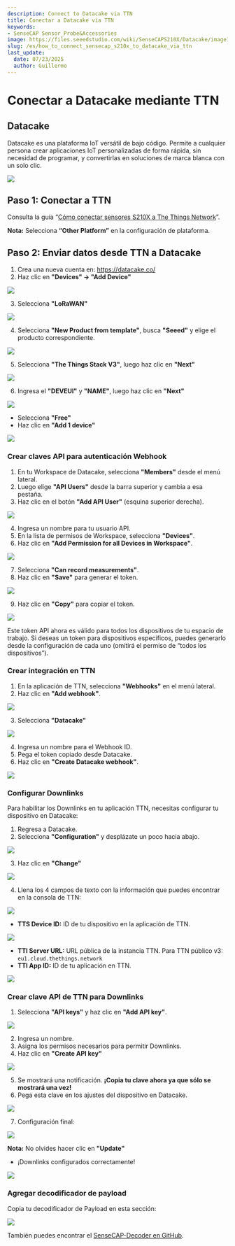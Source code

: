 ```yaml
---
description: Connect to Datacake via TTN
title: Conectar a Datacake via TTN
keywords:
- SenseCAP Sensor_Probe&Accessories
image: https://files.seeedstudio.com/wiki/SenseCAPS210X/Datacake/image1.webp
slug: /es/how_to_connect_sensecap_s210x_to_datacake_via_ttn
last_update:
  date: 07/23/2025
  author: Guillermo
---
```


# Conectar a Datacake mediante TTN

## Datacake
Datacake es una plataforma IoT versátil de bajo código. Permite a cualquier persona crear aplicaciones IoT personalizadas de forma rápida, sin necesidad de programar, y convertirlas en soluciones de marca blanca con un solo clic.

![](https://files.seeedstudio.com/wiki/SenseCAPS210X/Datacake/image1.webp)

## Paso 1: Conectar a TTN
Consulta la guía “[Cómo conectar sensores S210X a The Things Network](https://files.seeedstudio.com/products/SenseCAP/S210X/How%20to%20Connect%20SenseCAP%20S210X%20to%20The%20Things%20Network.pdf)”.

**Nota:** Selecciona **“Other Platform”** en la configuración de plataforma. 

## Paso 2: Enviar datos desde TTN a Datacake

1. Crea una nueva cuenta en: <https://datacake.co/>  
2. Haz clic en **"Devices" -> "Add Device"**

![](https://files.seeedstudio.com/wiki/SenseCAPS210X/Datacake/image2.png)

3. Selecciona **"LoRaWAN"**

![](https://files.seeedstudio.com/wiki/SenseCAPS210X/Datacake/image3.png)

4. Selecciona **"New Product from template"**, busca **"Seeed"** y elige el producto correspondiente.

![](https://files.seeedstudio.com/wiki/SenseCAPS210X/Datacake/image4.png)

5. Selecciona **"The Things Stack V3"**, luego haz clic en **"Next"**

![](https://files.seeedstudio.com/wiki/SenseCAPS210X/Datacake/image5.png)

6. Ingresa el **"DEVEUI"** y **"NAME"**, luego haz clic en **"Next"**

![](https://files.seeedstudio.com/wiki/SenseCAPS210X/Datacake/image6.png)

- Selecciona **"Free"**  
- Haz clic en **"Add 1 device"**

![](https://files.seeedstudio.com/wiki/SenseCAPS210X/Datacake/image7.png)

### Crear claves API para autenticación Webhook

1. En tu Workspace de Datacake, selecciona **"Members"** desde el menú lateral.  
2. Luego elige **"API Users"** desde la barra superior y cambia a esa pestaña.  
3. Haz clic en el botón **"Add API User"** (esquina superior derecha).

![](https://files.seeedstudio.com/wiki/SenseCAPS210X/Datacake/image8.png)

4. Ingresa un nombre para tu usuario API.  
5. En la lista de permisos de Workspace, selecciona **"Devices"**.  
6. Haz clic en **"Add Permission for all Devices in Workspace"**.

![](https://files.seeedstudio.com/wiki/SenseCAPS210X/Datacake/image9.png)

7. Selecciona **"Can record measurements"**.  
8. Haz clic en **"Save"** para generar el token.

![](https://files.seeedstudio.com/wiki/SenseCAPS210X/Datacake/image10.png)

9. Haz clic en **"Copy"** para copiar el token.

![](https://files.seeedstudio.com/wiki/SenseCAPS210X/Datacake/image11.png)

Este token API ahora es válido para todos los dispositivos de tu espacio de trabajo. Si deseas un token para dispositivos específicos, puedes generarlo desde la configuración de cada uno (omitirá el permiso de “todos los dispositivos”).

### Crear integración en TTN

1. En la aplicación de TTN, selecciona **"Webhooks"** en el menú lateral.  
2. Haz clic en **"Add webhook"**.

![](https://files.seeedstudio.com/wiki/SenseCAPS210X/Datacake/image12.png)

3. Selecciona **"Datacake"**

![](https://files.seeedstudio.com/wiki/SenseCAPS210X/Datacake/image13.png)

4. Ingresa un nombre para el Webhook ID.  
5. Pega el token copiado desde Datacake.  
6. Haz clic en **"Create Datacake webhook"**.

![](https://files.seeedstudio.com/wiki/SenseCAPS210X/Datacake/image14.png)

### Configurar Downlinks

Para habilitar los Downlinks en tu aplicación TTN, necesitas configurar tu dispositivo en Datacake:

1. Regresa a Datacake.  
2. Selecciona **"Configuration"** y desplázate un poco hacia abajo.

![](https://files.seeedstudio.com/wiki/SenseCAPS210X/Datacake/image15.png)

3. Haz clic en **"Change"**

![](https://files.seeedstudio.com/wiki/SenseCAPS210X/Datacake/image16.png)

4. Llena los 4 campos de texto con la información que puedes encontrar en la consola de TTN:

![](https://files.seeedstudio.com/wiki/SenseCAPS210X/Datacake/image17.png)

- **TTS Device ID:** ID de tu dispositivo en la aplicación de TTN.

![](https://files.seeedstudio.com/wiki/SenseCAPS210X/Datacake/image18.png)

- **TTI Server URL:** URL pública de la instancia TTN. Para TTN público v3: `eu1.cloud.thethings.network`
- **TTI App ID:** ID de tu aplicación en TTN.

![](https://files.seeedstudio.com/wiki/SenseCAPS210X/Datacake/image19.png)

### Crear clave API de TTN para Downlinks

1. Selecciona **"API keys"** y haz clic en **"Add API key"**.

![](https://files.seeedstudio.com/wiki/SenseCAPS210X/Datacake/image20.png)

2. Ingresa un nombre.  
3. Asigna los permisos necesarios para permitir Downlinks.  
4. Haz clic en **"Create API key"**

![](https://files.seeedstudio.com/wiki/SenseCAPS210X/Datacake/image21.png)

5. Se mostrará una notificación. **¡Copia tu clave ahora ya que sólo se mostrará una vez!**  
6. Pega esta clave en los ajustes del dispositivo en Datacake.

![](https://files.seeedstudio.com/wiki/SenseCAPS210X/Datacake/image22.png)

7. Configuración final:

![](https://files.seeedstudio.com/wiki/SenseCAPS210X/Datacake/image23.png)

**Nota:** No olvides hacer clic en **"Update"**

- ¡Downlinks configurados correctamente!

![](https://files.seeedstudio.com/wiki/SenseCAPS210X/Datacake/image24.png)

### Agregar decodificador de payload

Copia tu decodificador de Payload en esta sección:

![](https://files.seeedstudio.com/wiki/SenseCAPS210X/Datacake/image25.png)

También puedes encontrar el [SenseCAP-Decoder en GitHub](https://github.com/Seeed-Solution/SenseCAP-Decoder/tree/main).
